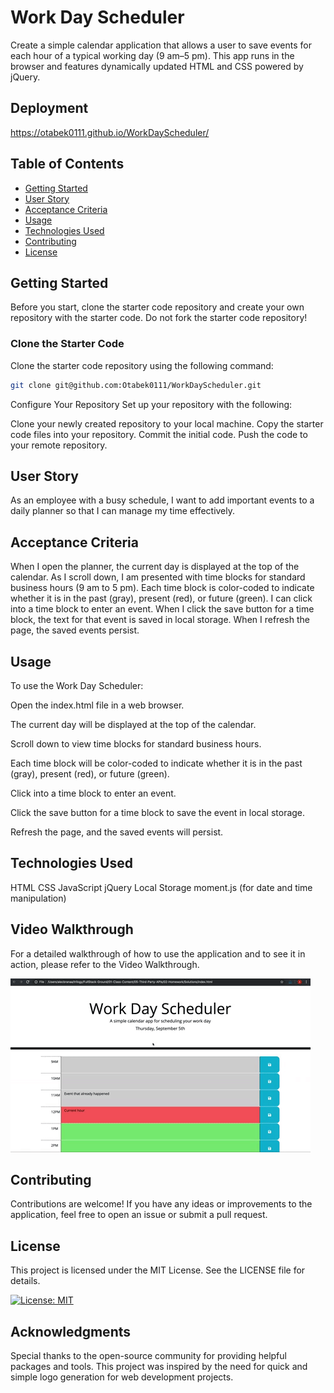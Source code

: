 # Work Day Scheduler

Create a simple calendar application that allows a user to save events for each hour of a typical working day (9 am–5 pm). This app runs in the browser and features dynamically updated HTML and CSS powered by jQuery.

## Deployment
https://otabek0111.github.io/WorkDayScheduler/

## Table of Contents

- [Getting Started](#getting-started)
- [User Story](#user-story)
- [Acceptance Criteria](#acceptance-criteria)
- [Usage](#usage)
- [Technologies Used](#technologies-used)
- [Contributing](#contributing)
- [License](#license)

## Getting Started

Before you start, clone the starter code repository and create your own repository with the starter code. Do not fork the starter code repository!

### Clone the Starter Code

Clone the starter code repository using the following command:

```bash 
git clone git@github.com:Otabek0111/WorkDayScheduler.git
```
Configure Your Repository
Set up your repository with the following:

Clone your newly created repository to your local machine.
Copy the starter code files into your repository.
Commit the initial code.
Push the code to your remote repository.

## User Story
As an employee with a busy schedule, I want to add important events to a daily planner so that I can manage my time effectively.

## Acceptance Criteria
When I open the planner, the current day is displayed at the top of the calendar.
As I scroll down, I am presented with time blocks for standard business hours (9 am to 5 pm).
Each time block is color-coded to indicate whether it is in the past (gray), present (red), or future (green).
I can click into a time block to enter an event.
When I click the save button for a time block, the text for that event is saved in local storage.
When I refresh the page, the saved events persist.

## Usage
To use the Work Day Scheduler:

Open the index.html file in a web browser.

The current day will be displayed at the top of the calendar.

Scroll down to view time blocks for standard business hours.

Each time block will be color-coded to indicate whether it is in the past (gray), present (red), or future (green).

Click into a time block to enter an event.

Click the save button for a time block to save the event in local storage.

Refresh the page, and the saved events will persist.

## Technologies Used
HTML
CSS
JavaScript
jQuery
Local Storage
moment.js (for date and time manipulation)
## Video Walkthrough
For a detailed walkthrough of how to use the application and to see it in action, please refer to the Video Walkthrough.

![Demo](./assets/demo.gif)


## Contributing
Contributions are welcome! If you have any ideas or improvements to the application, feel free to open an issue or submit a pull request.

## License
This project is licensed under the MIT License. See the LICENSE file for details.

[![License: MIT](https://img.shields.io/badge/License-MIT-yellow.svg)](https://opensource.org/licenses/MIT)


## Acknowledgments
Special thanks to the open-source community for providing helpful packages and tools. This project was inspired by the need for quick and simple logo generation for web development projects.
